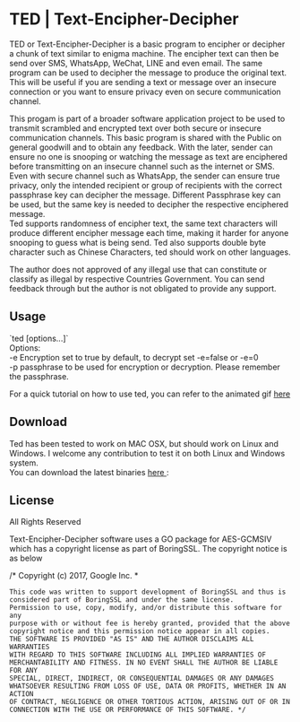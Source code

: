 #  TED | Text-Encipher-Decipher 
TED or Text-Encipher-Decipher is a basic program to encipher or decipher a chunk of text similar to enigma machine. The encipher text can then be send over SMS, WhatsApp, WeChat, LINE and even email. The same program can be used to decipher the message to produce the original text. This will be useful if you are sending a text or message over an insecure connection or you want to ensure privacy even on secure communication channel.

This progam is part of a broader software application project to be used to transmit scrambled and encrypted text over both secure or insecure communication channels. This basic program is shared with the Public on general goodwill and to obtain any feedback. With the later, sender can ensure no one is snooping or watching the message as text are enciphered before transmitting on an insecure channel such as the internet or SMS. Even with secure channel such as WhatsApp, the sender can ensure true privacy, only the intended recipient or group of recipients with the correct passphrase key can decipher the message. Different Passphrase key can be used, but the same key is needed to decipher the respective enciphered message. <br>
Ted supports randomness of encipher text, the same text characters will produce different encipher message each time, making it harder for anyone snooping to guess what is being send. Ted also supports double byte character such as Chinese Characters, ted should work on other languages.

The author does not approved of any illegal use that can constitute or classify as illegal by respective Countries Government. You can send feedback through but the author is not obligated to provide any support.

<h2>Usage </h2>
`ted [options...]`<br>
Options: <br>
  -e  Encryption set to true by default, to decrypt set -e=false or -e=0 <br>
  -p  passphrase to be used for encryption or decryption. Please remember the passphrase. <br>

</p>
For a quick tutorial on how to use ted, you can refer to the animated gif <a href="https://github.com/maxng07/ted/blob/master/ted.gif"> here </a>
  
<h2>Download </h2>
Ted has been tested to work on MAC OSX, but should work on Linux and Windows. I welcome any contribution to test it on both Linux and Windows system. <br>
You can download the latest binaries <a href="https://github.com/maxng07/ted/releases">here </a>: <br>
<h2>License </h2>
All Rights Reserved <p>
Text-Encipher-Decipher software uses a GO package for AES-GCMSIV which has a copyright license as part of BoringSSL. The copyright notice  is as below

/* Copyright (c) 2017, Google Inc. *

    This code was written to support development of BoringSSL and thus is
    considered part of BoringSSL and under the same license.
    Permission to use, copy, modify, and/or distribute this software for any
    purpose with or without fee is hereby granted, provided that the above
    copyright notice and this permission notice appear in all copies.
    THE SOFTWARE IS PROVIDED "AS IS" AND THE AUTHOR DISCLAIMS ALL WARRANTIES
    WITH REGARD TO THIS SOFTWARE INCLUDING ALL IMPLIED WARRANTIES OF
    MERCHANTABILITY AND FITNESS. IN NO EVENT SHALL THE AUTHOR BE LIABLE FOR ANY
    SPECIAL, DIRECT, INDIRECT, OR CONSEQUENTIAL DAMAGES OR ANY DAMAGES
    WHATSOEVER RESULTING FROM LOSS OF USE, DATA OR PROFITS, WHETHER IN AN ACTION
    OF CONTRACT, NEGLIGENCE OR OTHER TORTIOUS ACTION, ARISING OUT OF OR IN
    CONNECTION WITH THE USE OR PERFORMANCE OF THIS SOFTWARE. */


